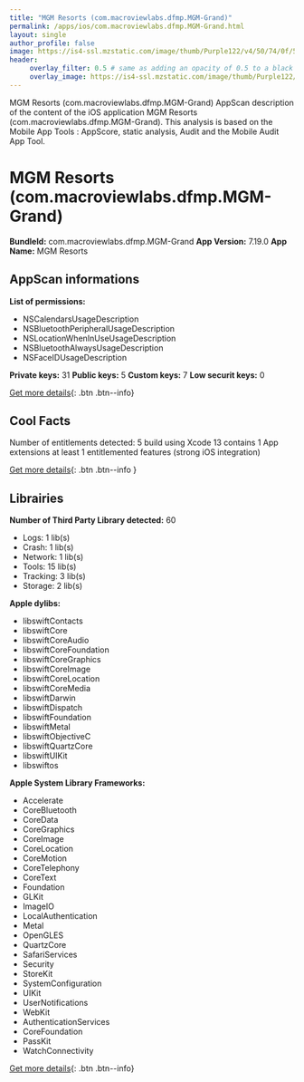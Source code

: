 ```yaml
---
title: "MGM Resorts (com.macroviewlabs.dfmp.MGM-Grand)"
permalink: /apps/ios/com.macroviewlabs.dfmp.MGM-Grand.html
layout: single
author_profile: false
image: https://is4-ssl.mzstatic.com/image/thumb/Purple122/v4/50/74/0f/50740f8a-8af3-b243-f1b8-1bd1a9870994/AppIcon-0-0-1x_U007emarketing-0-0-0-7-0-0-sRGB-0-0-0-GLES2_U002c0-512MB-85-220-0-0.png/512x512bb.jpg
header: 
     overlay_filter: 0.5 # same as adding an opacity of 0.5 to a black background
     overlay_image: https://is4-ssl.mzstatic.com/image/thumb/Purple122/v4/50/74/0f/50740f8a-8af3-b243-f1b8-1bd1a9870994/AppIcon-0-0-1x_U007emarketing-0-0-0-7-0-0-sRGB-0-0-0-GLES2_U002c0-512MB-85-220-0-0.png/512x512bb.jpg
---
```

MGM Resorts (com.macroviewlabs.dfmp.MGM-Grand) AppScan description of the content of the iOS application MGM Resorts (com.macroviewlabs.dfmp.MGM-Grand). This analysis is based on the Mobile App Tools : AppScore, static analysis, Audit and the Mobile Audit App Tool.

# MGM Resorts (com.macroviewlabs.dfmp.MGM-Grand)

**BundleId:** com.macroviewlabs.dfmp.MGM-Grand
**App Version:** 7.19.0
**App Name:** MGM Resorts


## AppScan informations 

**List of permissions:** 
- NSCalendarsUsageDescription
- NSBluetoothPeripheralUsageDescription
- NSLocationWhenInUseUsageDescription
- NSBluetoothAlwaysUsageDescription
- NSFaceIDUsageDescription
  
  
**Private keys:** 31
**Public keys:** 5
**Custom keys:** 7
**Low securit keys:** 0
  
[Get more details](/pricing.html){: .btn .btn--info}

## Cool Facts

Number of entitlements detected: 5
build using Xcode 13
contains 1 App extensions
at least 1 entitlemented features (strong iOS integration)
  
[Get more details](/pricing.html){: .btn .btn--info }

## Librairies 
**Number of Third Party Library detected:** 60
- Logs: 1 lib(s)
- Crash: 1 lib(s)
- Network: 1 lib(s)
- Tools: 15 lib(s)
- Tracking: 3 lib(s)
- Storage: 2 lib(s)


**Apple dylibs:**
- libswiftContacts
- libswiftCore
- libswiftCoreAudio
- libswiftCoreFoundation
- libswiftCoreGraphics
- libswiftCoreImage
- libswiftCoreLocation
- libswiftCoreMedia
- libswiftDarwin
- libswiftDispatch
- libswiftFoundation
- libswiftMetal
- libswiftObjectiveC
- libswiftQuartzCore
- libswiftUIKit
- libswiftos


**Apple System Library Frameworks:**
- Accelerate
- CoreBluetooth
- CoreData
- CoreGraphics
- CoreImage
- CoreLocation
- CoreMotion
- CoreTelephony
- CoreText
- Foundation
- GLKit
- ImageIO
- LocalAuthentication
- Metal
- OpenGLES
- QuartzCore
- SafariServices
- Security
- StoreKit
- SystemConfiguration
- UIKit
- UserNotifications
- WebKit
- AuthenticationServices
- CoreFoundation
- PassKit
- WatchConnectivity


  
[Get more details](/pricing.html){: .btn .btn--info}

